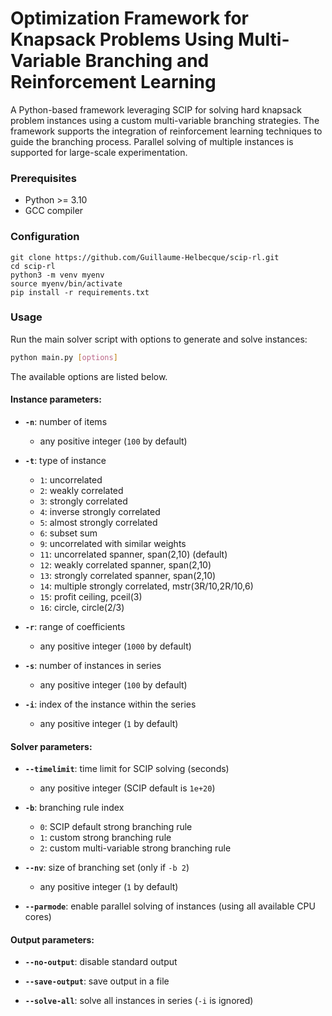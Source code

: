 # Optimization Framework for Knapsack Problems Using Multi-Variable Branching and Reinforcement Learning

A Python-based framework leveraging SCIP for solving hard knapsack problem instances using a custom multi-variable branching strategies. The framework supports the integration of reinforcement learning techniques to guide the branching process. Parallel solving of multiple instances is supported for large-scale experimentation.

### Prerequisites

- Python >= 3.10
- GCC compiler

### Configuration

```shell
git clone https://github.com/Guillaume-Helbecque/scip-rl.git
cd scip-rl
python3 -m venv myenv
source myenv/bin/activate
pip install -r requirements.txt
```

### Usage

Run the main solver script with options to generate and solve instances:

```bash
python main.py [options]
```

The available options are listed below.

#### Instance parameters:

- **`-n`**: number of items
  - any positive integer (`100` by default)

- **`-t`**: type of instance
  - `1`: uncorrelated
  - `2`: weakly correlated
  - `3`: strongly correlated
  - `4`: inverse strongly correlated
  - `5`: almost strongly correlated
  - `6`: subset sum
  - `9`: uncorrelated with similar weights
  - `11`: uncorrelated spanner, span(2,10) (default)
  - `12`: weakly correlated spanner, span(2,10)
  - `13`: strongly correlated spanner, span(2,10)
  - `14`: multiple strongly correlated, mstr(3R/10,2R/10,6)
  - `15`: profit ceiling, pceil(3)
  - `16`: circle, circle(2/3)

- **`-r`**: range of coefficients
  - any positive integer (`1000` by default)

- **`-s`**: number of instances in series
  - any positive integer (`100` by default)

- **`-i`**: index of the instance within the series
  - any positive integer (`1` by default)

#### Solver parameters:

- **`--timelimit`**: time limit for SCIP solving (seconds)
  - any positive integer (SCIP default is `1e+20`)

- **`-b`**: branching rule index
  - `0`: SCIP default strong branching rule
  - `1`: custom strong branching rule
  - `2`: custom multi-variable strong branching rule

- **`--nv`**: size of branching set (only if `-b 2`)
  - any positive integer (`1` by default)

- **`--parmode`**: enable parallel solving of instances (using all available CPU cores)

#### Output parameters:

- **`--no-output`**: disable standard output

- **`--save-output`**: save output in a file

- **`--solve-all`**: solve all instances in series (`-i` is ignored)
